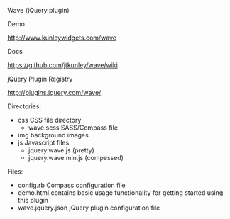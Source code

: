 Wave (jQuery plugin)

Demo

http://www.kunleywidgets.com/wave

Docs

https://github.com/jtkunley/wave/wiki

jQuery Plugin Registry

http://plugins.jquery.com/wave/


Directories:
- css   CSS file directory
    - wave.scss SASS/Compass file
- img   background images
- js    Javascript files
    - jquery.wave.js (pretty)
    - jquery.wave.min.js (compessed)


Files:
- config.rb         Compass configuration file
- demo.html         contains basic usage functionality for getting started using this plugin
- wave.jquery.json  jQuery plugin configuration file
